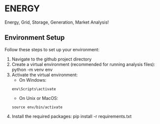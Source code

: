 # ENERGY
 Energy, Grid, Storage, Generation, Market Analysis!


## Environment Setup
Follow these steps to set up your environment:
1. Navigate to the github project directory
2. Create a virtual environment (recommended for running analysis files):
    python -m venv env
3. Activate the virtual environment:
    - On Windows:
    ```
    env\Scripts\activate
    ```
    - On Unix or MacOS:
    ```
    source env/bin/activate
    ```
4. Install the required packages:
    pip install -r requirements.txt


